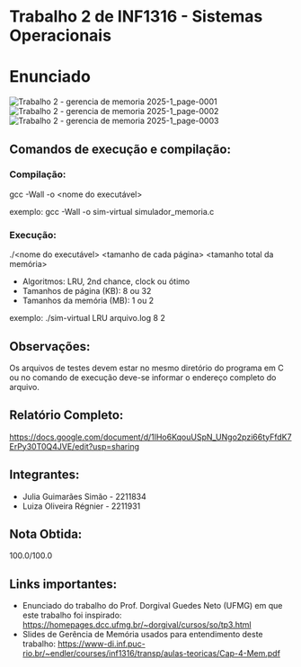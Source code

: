 # Trabalho 2 de INF1316 - Sistemas Operacionais

# Enunciado
![Trabalho 2 - gerencia de memoria 2025-1_page-0001](https://github.com/user-attachments/assets/0fe92868-7266-4477-ad7b-cd06a3acd9d6)
![Trabalho 2 - gerencia de memoria 2025-1_page-0002](https://github.com/user-attachments/assets/8c244fee-b051-46aa-b6d5-01ad744b48c3)
![Trabalho 2 - gerencia de memoria 2025-1_page-0003](https://github.com/user-attachments/assets/a18072da-a107-4974-abc5-8500ec0dd76d)

## Comandos de execução e compilação:

### Compilação:
gcc -Wall -o <nome do executável> <nome do arquivo C>

exemplo:
gcc -Wall -o sim-virtual simulador_memoria.c 

### Execução:
./<nome do executável> <algoritmo> <arquivo log> <tamanho de cada página> <tamanho total da memória>

- Algoritmos: LRU, 2nd chance, clock ou ótimo
- Tamanhos de página (KB): 8 ou 32
- Tamanhos da memória (MB): 1 ou 2 

exemplo:
./sim-virtual LRU arquivo.log 8 2

## Observações:
Os arquivos de testes devem estar no mesmo diretório do programa em C ou no comando de execução deve-se informar o endereço completo do arquivo.

## Relatório Completo:
https://docs.google.com/document/d/1lHo6KqouUSpN_UNgo2pzi66tyFfdK7ErPy30T0Q4JVE/edit?usp=sharing

## Integrantes:
- Julia Guimarães Simão - 2211834
- Luiza Oliveira Régnier - 2211931

## Nota Obtida:
100.0/100.0

## Links importantes:
- Enunciado do trabalho do Prof. Dorgival Guedes Neto (UFMG) em que este trabalho foi inspirado: https://homepages.dcc.ufmg.br/~dorgival/cursos/so/tp3.html
- Slides de Gerência de Memória usados para entendimento deste trabalho: https://www-di.inf.puc-rio.br/~endler/courses/inf1316/transp/aulas-teoricas/Cap-4-Mem.pdf
